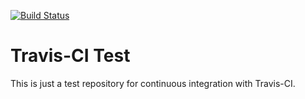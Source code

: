 [![Build Status](https://travis-ci.org/rodoabad/travis-ci-test.svg?branch=master)](https://travis-ci.org/rodoabad/travis-ci-test)

# Travis-CI Test

This is just a test repository for continuous integration with Travis-CI.
